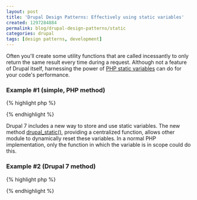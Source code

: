 ```yaml
---
layout: post
title: 'Drupal Design Patterns: Effectively using static variables'
created: 1297284884
permalink: blog/drupal-design-patterns/static
categories: drupal
tags: [design patterns, development]
---
```

Often you'll create some utility functions that are called incessantly to only return the same result every time during a request. Although not a feature of Drupal itself, harnessing the power of [PHP static variables](http://www.php.net/manual/en/language.variables.scope.php#language.variables.scope.static "Using static variables") can do for your code's performance.

### Example #1 (simple, PHP method) ###

{% highlight php %}
<?php
  function i_get_called_way_too_much() {
    static $static_var;
    if (!isset($static_var)) {
      // generate contents of static variable
      $static_var = 'some value';
    }
    return $static_var;
  }
?>
{% endhighlight %}

Drupal 7 includes a new way to store and use static variables. The new method [drupal_static()](http://api.drupal.org/api/drupal/includes--bootstrap.inc/function/drupal_static/7), providing a centralized function, allows other module to dynamically reset these variables. In a normal PHP implementation, only the function in which the variable is in scope could do this.

### Example #2 (Drupal 7 method) ###

{% highlight php %}
<?php
  function i_get_called_way_too_much() {
    $var = &drupal_static(__FUNCTION__);
    if (!isset($var)) {
      // generate contents of static variable
      $var = 'some value';
    }
    return $var;
  }
  // allows for static variables to be reset from another function
  drupal_static_reset('i_get_called_way_too_much');
?>
{% endhighlight %}
